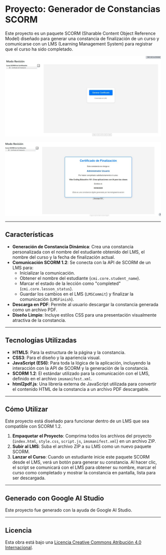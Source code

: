 # Proyecto: Generador de Constancias SCORM

Este proyecto es un paquete SCORM (Sharable Content Object Reference Model) diseñado para generar una constancia de finalización de un curso y comunicarse con un LMS (Learning Management System) para registrar que el curso ha sido completado.

![Ventana de inicio](src/ventana-inicio.jpg)

![Certificado ejemplo](src/cerificado.jpg)


---
## Características

* **Generación de Constancia Dinámica**: Crea una constancia personalizada con el nombre del estudiante obtenido del LMS, el nombre del curso y la fecha de finalización actual.
* **Comunicación SCORM 1.2**: Se conecta con la API de SCORM de un LMS para:
    * Inicializar la comunicación.
    * Obtener el nombre del estudiante (`cmi.core.student_name`).
    * Marcar el estado de la lección como "completed" (`cmi.core.lesson_status`).
    * Guardar los cambios en el LMS (`LMSCommit`) y finalizar la comunicación (`LMSFinish`).
* **Descarga en PDF**: Permite al usuario descargar la constancia generada como un archivo PDF.
* **Diseño Limpio**: Incluye estilos CSS para una presentación visualmente atractiva de la constancia.

---
## Tecnologías Utilizadas

* **HTML5**: Para la estructura de la página y la constancia.
* **CSS3**: Para el diseño y la apariencia visual.
* **JavaScript (ES6)**: Para toda la lógica de la aplicación, incluyendo la interacción con la API de SCORM y la generación de la constancia.
* **SCORM 1.2**: El estándar utilizado para la comunicación con el LMS, definido en el archivo `imsmanifest.xml`.
* **html2pdf.js**: Una librería externa de JavaScript utilizada para convertir el contenido HTML de la constancia a un archivo PDF descargable.

---
## Cómo Utilizar

Este proyecto está diseñado para funcionar dentro de un LMS que sea compatible con SCORM 1.2.

1.  **Empaquetar el Proyecto**: Comprima todos los archivos del proyecto (`index.html`, `style.css`, `script.js`, `imsmanifest.xml`) en un archivo ZIP.
2.  **Subir al LMS**: Suba el archivo ZIP a su LMS como un nuevo paquete SCORM.
3.  **Lanzar el Curso**: Cuando un estudiante inicie este paquete SCORM desde el LMS, verá un botón para generar su constancia. Al hacer clic, el script se comunicará con el LMS para obtener su nombre, marcar el curso como completado y mostrar la constancia en pantalla, lista para ser descargada.

---
## Generado con Google AI Studio

Este proyecto fue generado con la ayuda de Google AI Studio.

---
## Licencia
Esta obra está bajo una <a rel="license" href="http://creativecommons.org/licenses/by/4.0/">Licencia Creative Commons Atribución 4.0 Internacional</a>.
